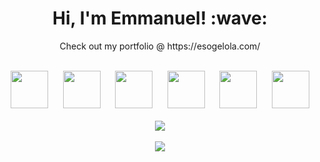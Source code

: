 <h1 align='center'> Hi, I'm Emmanuel! :wave:</h1>
<p align='center'> Check out my portfolio @ https://esogelola.com/</p>
<br/>
<div align="center">
   <img
    src="https://cdn.jsdelivr.net/gh/devicons/devicon@latest/icons/java/java-plain.svg"
    width="60px"
  />&nbsp;&nbsp;&nbsp;&nbsp;&nbsp;
  <img
    src="https://cdn.jsdelivr.net/gh/devicons/devicon@latest/icons/html5/html5-plain.svg"
    width="60px"
  />&nbsp;&nbsp;&nbsp;&nbsp;&nbsp;
  <img
    src="https://cdn.jsdelivr.net/gh/devicons/devicon@latest/icons/css3/css3-plain.svg"
    width="60px"
    />&nbsp;&nbsp;&nbsp;&nbsp;&nbsp;
  <img
    src="https://cdn.jsdelivr.net/gh/devicons/devicon@latest/icons/javascript/javascript-plain.svg"
    width="60px"
  />&nbsp;&nbsp;&nbsp;&nbsp;&nbsp;
  <img
    src="https://cdn.jsdelivr.net/gh/devicons/devicon@latest/icons/react/react-original.svg"
    width="60px"
  />&nbsp;&nbsp;&nbsp;&nbsp;&nbsp;
  <img
    src="https://cdn.jsdelivr.net/gh/devicons/devicon@latest/icons/nodejs/nodejs-plain.svg"
    width="60px"
  />
  <br />
  <br />
  <img
    src="https://github-readme-stats.vercel.app/api?username=esogelola&show_icons=true&theme=react&&hide_border=true"
  />
  <br />
  <br />
  <img
    src="https://github-readme-streak-stats.herokuapp.com/?user=esogelola&&theme=react&&hide_border=true"
  />
</div>

